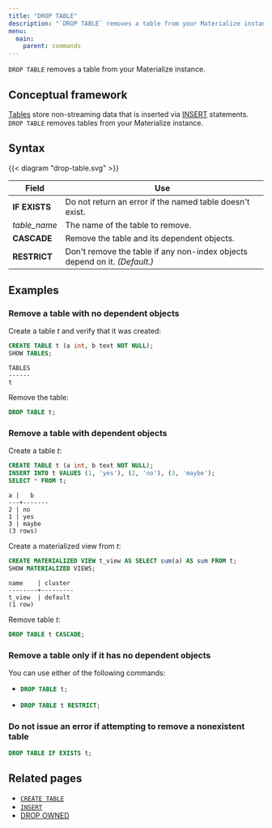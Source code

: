 ```yaml
---
title: "DROP TABLE"
description: "`DROP TABLE` removes a table from your Materialize instance."
menu:
  main:
    parent: commands
---
```


`DROP TABLE` removes a table from your Materialize instance.

## Conceptual framework

[Tables](../create-table) store non-streaming data that is inserted via [INSERT](../insert)
statements. `DROP TABLE` removes tables from your Materialize instance.

## Syntax

{{< diagram "drop-table.svg" >}}

Field | Use
------|-----
**IF EXISTS**  | Do not return an error if the named table doesn't exist.
_table_name_ | The name of the table to remove.
**CASCADE** | Remove the table and its dependent objects.
**RESTRICT**  | Don't remove the table if any non-index objects depend on it. _(Default.)_

## Examples

### Remove a table with no dependent objects
Create a table *t* and verify that it was created:

```sql
CREATE TABLE t (a int, b text NOT NULL);
SHOW TABLES;
```
```
TABLES
------
t
```

Remove the table:

```sql
DROP TABLE t;
```
### Remove a table with dependent objects

Create a table *t*:

```sql
CREATE TABLE t (a int, b text NOT NULL);
INSERT INTO t VALUES (1, 'yes'), (2, 'no'), (3, 'maybe');
SELECT * FROM t;
```
```
a |   b
---+-------
2 | no
1 | yes
3 | maybe
(3 rows)
```

Create a materialized view from *t*:

```sql
CREATE MATERIALIZED VIEW t_view AS SELECT sum(a) AS sum FROM t;
SHOW MATERIALIZED VIEWS;
```
```
name    | cluster
--------+---------
t_view  | default
(1 row)
```

Remove table *t*:

```sql
DROP TABLE t CASCADE;
```

### Remove a table only if it has no dependent objects

You can use either of the following commands:

- ```sql
  DROP TABLE t;
  ```
- ```sql
  DROP TABLE t RESTRICT;
  ```

### Do not issue an error if attempting to remove a nonexistent table

```sql
DROP TABLE IF EXISTS t;
```

## Related pages

- [`CREATE TABLE`](../create-table)
- [`INSERT`](../insert)
- [DROP OWNED](../drop-owned)
